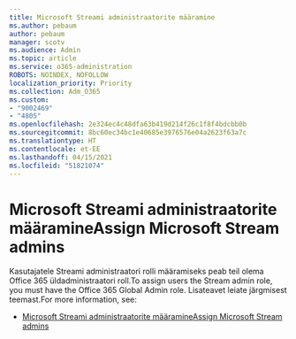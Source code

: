 ```yaml
---
title: Microsoft Streami administraatorite määramine
ms.author: pebaum
author: pebaum
manager: scotv
ms.audience: Admin
ms.topic: article
ms.service: o365-administration
ROBOTS: NOINDEX, NOFOLLOW
localization_priority: Priority
ms.collection: Adm_O365
ms.custom:
- "9002469"
- "4805"
ms.openlocfilehash: 2e324ec4c48dfa63b419d214f26c1f8f4bdcbb0b
ms.sourcegitcommit: 8bc60ec34bc1e40685e3976576e04a2623f63a7c
ms.translationtype: HT
ms.contentlocale: et-EE
ms.lasthandoff: 04/15/2021
ms.locfileid: "51821074"
---
```

# <a name="assign-microsoft-stream-admins"></a><span data-ttu-id="c00dc-102">Microsoft Streami administraatorite määramine</span><span class="sxs-lookup"><span data-stu-id="c00dc-102">Assign Microsoft Stream admins</span></span>

<span data-ttu-id="c00dc-103">Kasutajatele Streami administraatori rolli määramiseks peab teil olema Office 365 üldadministraatori roll.</span><span class="sxs-lookup"><span data-stu-id="c00dc-103">To assign users the Stream admin role, you must have the Office 365 Global Admin role.</span></span> <span data-ttu-id="c00dc-104">Lisateavet leiate järgmisest teemast.</span><span class="sxs-lookup"><span data-stu-id="c00dc-104">For more information, see:</span></span>

- [<span data-ttu-id="c00dc-105">Microsoft Streami administraatorite määramine</span><span class="sxs-lookup"><span data-stu-id="c00dc-105">Assign Microsoft Stream admins</span></span>](https://docs.microsoft.com/stream/assign-administrator-user-role)
